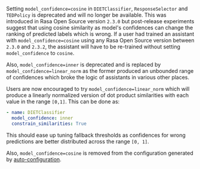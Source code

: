 Setting `model_confidence=cosine` in `DIETClassifier`, `ResponseSelector` and `TEDPolicy` is deprecated and will no longer be available. This was introduced in Rasa Open Source version `2.3.0` but post-release experiments suggest that using cosine similarity as model's confidences can change the ranking of predicted labels which is wrong. If a user had trained an assistant with `model_confidence=cosine` using any Rasa Open Source version between `2.3.0` and `2.3.2`, the assistant will have to be re-trained without setting `model_confidence` to `cosine`.

Also, `model_confidence=inner` is deprecated and is replaced by `model_confidence=linear_norm` as the former produced an unbounded range of confidences which broke the logic of assistants in various other places.

Users are now encouraged to try `model_confidence=linear_norm` which will produce a linearly normalized version of dot product similarities with each value in the range `[0,1]`. This can be done as:
```yaml
- name: DIETClassifier
  model_confidence: inner
  constrain_similarities: True
```
This should ease up tuning fallback thresholds as confidences for wrong predictions are better distributed across the range `[0, 1]`.

Also, `model_confidence=cosine` is removed from the configuration generated by [auto-configuration](model-configuration.mdx#suggested-config).
